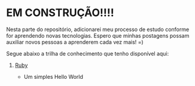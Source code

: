 # EM CONSTRUÇÃO!!!!

Nesta parte do repositório, adicionarei meu processo de estudo conforme for aprendendo novas tecnologias.
Espero que minhas postagens possam auxiliar novos pessoas a aprenderem cada vez mais! =)

Segue abaixo a trilha de conhecimento que tenho disponível aqui:

  <ol>
  <li><a href="https://github.com/fabioluizregis/Descobrindo-e-Aprendendo/tree/master/Ruby">Ruby</a></li>
      <ul>
      <li>Um simples Hello World</li>
      </ul> 
  </ol> 
